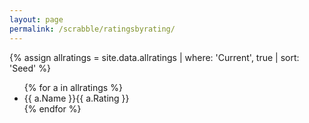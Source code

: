 ```yaml
---
layout: page
permalink: /scrabble/ratingsbyrating/
---
```


{% assign allratings = site.data.allratings | where: 'Current', true | sort: 'Seed' %}

<ul>
    {% for a in allratings %}
    <li>{{ a.Name }}{{ a.Rating }}</li>
    {% endfor %}
</ul>
